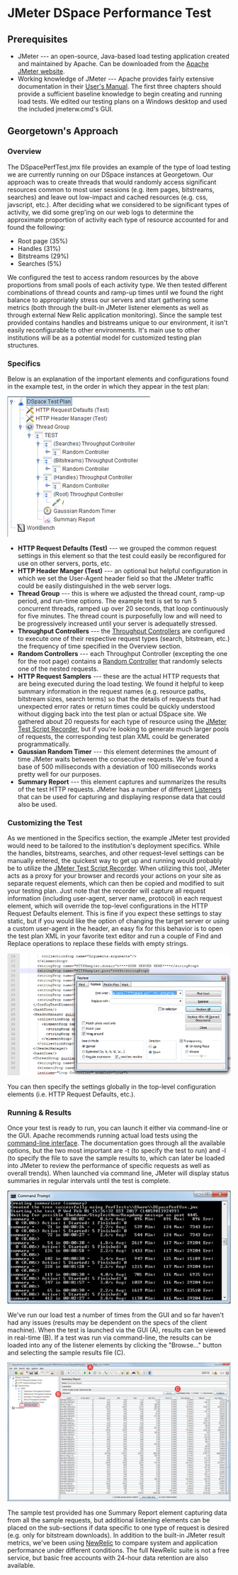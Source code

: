# JMeter DSpace Performance Test
## Prerequisites
- JMeter --- an open-source, Java-based load testing application created and maintained by Apache. Can be downloaded from the [Apache JMeter website](https://jmeter.apache.org/download_jmeter.cgi).
- Working knowledge of JMeter --- Apache provides fairly extensive documentation in their [User's Manual](https://jmeter.apache.org/usermanual/index.html). The first three chapters should provide a sufficient baseline knowledge to begin creating and running load tests. We edited our testing plans on a Windows desktop and used the included jmeterw.cmd's GUI.

## Georgetown's Approach
### Overview
The DSpacePerfTest.jmx file provides an example of the type of load testing we are currently running on our DSpace instances at Georgetown. Our approach was to create threads that would randomly access significant resources common to most user sessions (e.g. item pages, bitstreams, searches) and leave out low-impact and cached resources (e.g. css, javscript, etc.). After deciding what we considered to be significant types of activity, we did some grep'ing on our web logs to determine the approximate proportion of activity each type of resource accounted for and found the following:
- Root page (35%)
- Handles (31%)
- Bitstreams (29%)
- Searches (5%)

We configured the test to access random resources by the above proportions from small pools of each activity type. We then tested different combinations of thread counts and ramp-up times until we found the right balance to appropriately stress our servers and start gathering some metrics (both through the built-in JMeter listener elements as well as through external New Relic application monitoring). Since the sample test provided contains handles and bistreams unique to our environment, it isn't easily reconfigurable to other environments. It's main use to other institutions will be as a potential model for customized testing plan structures.

### Specifics
Below is an explanation of the important elements and configurations found in the example test, in the order in which they appear in the test plan:

![](images/Tree.jpg)
- **HTTP Request Defaults (Test)** --- we grouped the common request settings in this element so that the test could easily be reconfigured for use on other servers, ports, etc.
- **HTTP Header Manger (Test)** --- an optional but helpful configuration in which we set the User-Agent header field so that the JMeter traffic could be easily distinguished in the web server logs.
- **Thread Group** --- this is where we adjusted the thread count, ramp-up period, and run-time options. The example test is set to run 5 concurrent threads, ramped up over 20 seconds, that loop continuously for five minutes. The thread count is purposefully low and will need to be progressively increased until your server is adequatelly stressed.
- **Throughput Controllers** --- the [Throughput Controllers](https://jmeter.apache.org/usermanual/component_reference.html#Throughput_Controller) are configured to execute one of their respective request types (search, bitstream, etc.) the frequency of time specified in the Overview section.
- **Random Controllers** --- each Throughput Controller (excepting the one for the root page) contains a [Random Controller](https://jmeter.apache.org/usermanual/component_reference.html#Random_Controller) that randomly selects one of the nested requests.
- **HTTP Request Samplers** --- these are the actual HTTP requests that are being executed during the load testing. We found it helpful to keep summary information in the request names (e.g. resource paths, bitstream sizes, search terms) so that the details of requests that had unexpected error rates or return times could be quickly understood without digging back into the test plan or actual DSpace site. We gathered about 20 requests for each type of resource using the [JMeter Test Script Recorder](https://jmeter.apache.org/usermanual/jmeter_proxy_step_by_step.pdf), but if you're looking to generate much larger pools of requests, the corresponding test plan XML could be generated programmatically.
- **Gaussian Random Timer** --- this element determines the amount of time JMeter waits between the consecutive requests. We've found a base of 500 milliseconds with a deviation of 100 milliseconds works pretty well for our purposes.
- **Summary Report** --- this element captures and summarizes the results of the test HTTP requests. JMeter has a number of different [Listeners](https://jmeter.apache.org/usermanual/component_reference.html#listeners) that can be used for capturing and displaying response data that could also be used.

### Customizing the Test
As we mentioned in the Specifics section, the example JMeter test provided would need to be tailored to the institution's deployment specifics. While the handles, bitstreams, searches, and other request-level settings can be manually entered, the quickest way to get up and running would probably be to utilize the [JMeter Test Script Recorder](https://jmeter.apache.org/usermanual/jmeter_proxy_step_by_step.pdf). When utilizing this tool, JMeter acts as a proxy for your browser and records your actions on your site as separate request elements, which can then be copied and modified to suit your testing plan. Just note that the recorder will capture all request information (including user-agent, server name, protocol) in each request element, which will override the top-level configurations in the HTTP Request Defaults element. This is fine if you expect these settings to stay static, but if you would like the option of changing the target server or using a custom user-agent in the header, an easy fix for this behavior is to open the test plan XML in your favorite text editor and run a couple of Find and Replace operations to replace these fields with empty strings.

![](images/ReplaceAll.jpg)

You can then specify the settings globally in the top-level configuration elements (i.e. HTTP Request Defaults, etc.).

### Running & Results
Once your test is ready to run, you can launch it either via command-line or the GUI. Apache recommends running actual load tests using the [command-line interface](https://jmeter.apache.org/usermanual/get-started.html#non_gui). The documentation goes through all the available options, but the two most important are -t (to specify the test to run) and -l (to specify the file to save the sample results to, which can later be loaded into JMeter to review the performance of specific requests as well as overall trends). When launched via command line, JMeter will display status summaries in regular intervals until the test is complete.

![](images/CommandLaunch.jpg)

We've run our load test a number of times from the GUI and so far haven't had any issues (results may be dependent on the specs of the client machine). When the test is launched via the GUI (A), results can be viewed in real-time (B). If a test was run via command-line, the results can be loaded into any of the listener elements by clicking the "Browse..." button and selecting the sample results file (C).

![](images/RunningResults.jpg)

The sample test provided has one Summary Report element capturing data from all the sample requests, but additional listening elements can be placed on the sub-sections if data specific to one type of request is desired (e.g. only for bitstream downloads). In addition to the built-in JMeter result metrics, we've been using [NewRelic](https://newrelic.com/) to compare system and application performance under different conditions. The full NewRelic suite is not a free service, but basic free accounts with 24-hour data retention are also available.
